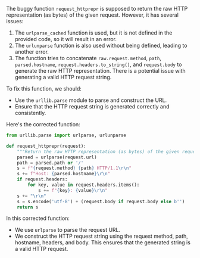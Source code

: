 The buggy function `request_httprepr` is supposed to return the raw HTTP representation (as bytes) of the given request. However, it has several issues:

1. The `urlparse_cached` function is used, but it is not defined in the provided code, so it will result in an error.
2. The `urlunparse` function is also used without being defined, leading to another error.
3. The function tries to concatenate `raw.request.method`, `path`, `parsed.hostname`, `request.headers.to_string()`, and `request.body` to generate the raw HTTP representation. There is a potential issue with generating a valid HTTP request string.

To fix this function, we should:
- Use the `urllib.parse` module to parse and construct the URL.
- Ensure that the HTTP request string is generated correctly and consistently.

Here's the corrected function:

```python
from urllib.parse import urlparse, urlunparse

def request_httprepr(request):
    """Return the raw HTTP representation (as bytes) of the given request."""
    parsed = urlparse(request.url)
    path = parsed.path or '/'
    s = f"{request.method} {path} HTTP/1.1\r\n"
    s += f"Host: {parsed.hostname}\r\n"
    if request.headers:
        for key, value in request.headers.items():
            s += f"{key}: {value}\r\n"
    s += "\r\n"
    s = s.encode('utf-8') + (request.body if request.body else b'')
    return s
```

In this corrected function:
- We use `urlparse` to parse the request URL.
- We construct the HTTP request string using the request method, path, hostname, headers, and body. This ensures that the generated string is a valid HTTP request.